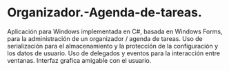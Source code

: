 # Organizador.-Agenda-de-tareas.
Aplicación para Windows implementada en C#, basada en Windows Forms, para la administración de un organizador / agenda de tareas. 
Uso de serialización para el almacenamiento y la protección de la configuración y los datos de usuario. 
Uso de delegados y eventos para la interacción entre ventanas.
Interfaz grafica amigable con el usuario. 
